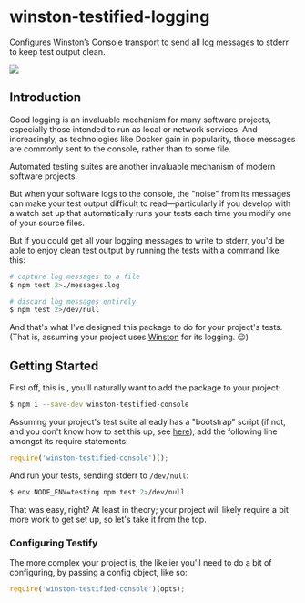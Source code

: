 # winston-testified-logging

Configures Winston’s Console transport to send all log messages to stderr to
keep test output clean.

<img src="https://travis-ci.org/prometheas/winston-testified-console.svg?branch=master"/>


## Introduction

Good logging is an invaluable mechanism for many software projects, especially
those intended to run as local or network services.  And increasingly, as
technologies like Docker gain in popularity, those messages are commonly sent
to the console, rather than to some file.

Automated testing suites are another invaluable mechanism of modern software
projects.

But when your software logs to the console, the "noise" from its messages can
make your test output difficult to read—particularly if you develop with a watch
set up that automatically runs your tests each time you modify one of your
source files.

But if you could get all your logging messages to write to stderr, you'd be
able to enjoy clean test output by running the tests with a command like this:

```sh
# capture log messages to a file
$ npm test 2>./messages.log

# discard log messages entirely
$ npm test 2>/dev/null
```

And that's what I've designed this package to do for your project's tests.
(That is, assuming your project uses [Winston](https://www.npmjs.com/package/winston)
for its logging. 😉)


## Getting Started

First off, this is , you'll naturally want to add the package to your project:

```sh
$ npm i --save-dev winston-testified-console
```

Assuming your project's test suite already has a "bootstrap" script (if not,
and you don't know how to set this up, see [here](./docs/AddTestingBootrap.md)),
add the following line amongst its require statements:

```js
require('winston-testified-console')();
```

And run your tests, sending stderr to `/dev/null`:

```sh
$ env NODE_ENV=testing npm test 2>/dev/null
```

That was easy, right?  At least in theory; your project will likely require a
bit more work to get set up, so let's take it from the top.


### Configuring Testify

The more complex your project is, the likelier you'll need to do a bit of
configuring, by passing a config object, like so:

```js
require('winston-testified-console')(opts);
```
